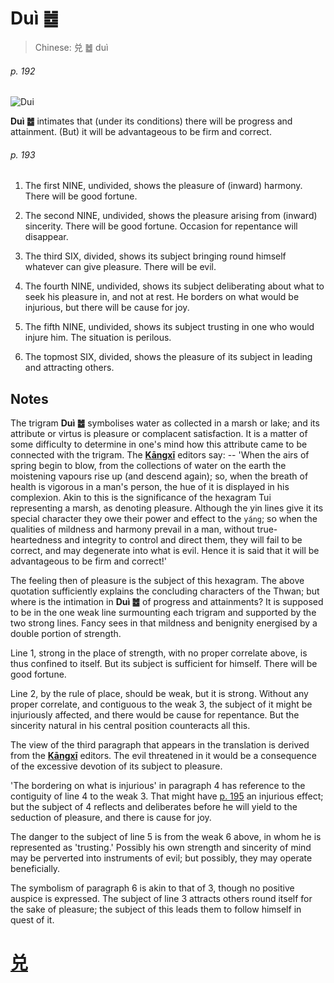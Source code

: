 # Duì ䷹

> Chinese: 兑 ䷹ duì

###### p. 192

![Dui](https://88o.io/wp-content/uploads/2018/09/58-e58591dui.jpg)

**Duì ䷹** intimates that (under its conditions) there will be progress and attainment. (But) it will be advantageous to be firm and correct.

###### p. 193

1. The first NINE, undivided, shows the pleasure of (inward) harmony. There will be good fortune.

2. The second NINE, undivided, shows the pleasure arising from (inward) sincerity. There will be good fortune. Occasion for repentance will disappear.

3. The third SIX, divided, shows its subject bringing round himself whatever can give pleasure. There will be evil.

4. The fourth NINE, undivided, shows its subject deliberating about what to seek his pleasure in, and not at rest. He borders on what would be injurious, but there will be cause for joy.

5. The fifth NINE, undivided, shows its subject trusting in one who would injure him. The situation is perilous.

6. The topmost SIX, divided, shows the pleasure of its subject in leading and attracting others.

## Notes

The trigram **Duì ䷹** symbolises water as collected in a marsh or lake; and its attribute or virtus is pleasure or complacent satisfaction.
It is a matter of some difficulty to determine in one's mind how this attribute came to be connected with the trigram. The [**Kāngxī**](https://en.wikipedia.org/wiki/Kangxi_Dictionary) editors say: -- 'When the airs of spring begin to blow, from the collections of water on the earth the moistening vapours rise up (and descend again); so, when the breath of health is vigorous in a man's person, the hue of it is displayed in his complexion. Akin to this is the significance of the hexagram Tui representing a marsh, as denoting pleasure. Although the yin lines give it its special character they owe their power and effect to the `yáng`; so when the qualities of mildness and harmony prevail in a man, without true-heartedness and integrity to control and direct them, they will fail to be correct, and may degenerate into what is evil. Hence it is said that it will be advantageous to be firm and correct!'

The feeling then of pleasure is the subject of this hexagram. The above quotation sufficiently explains the concluding characters of the Thwan; but where is the intimation in **Duì ䷹** of progress and attainments? It is supposed to be in the one weak line surmounting each trigram and supported by the two strong lines. Fancy sees in that mildness and benignity energised by a double portion of strength.

Line 1, strong in the place of strength, with no proper correlate above, is thus confined to itself. But its subject is sufficient for himself. There will be good fortune.

Line 2, by the rule of place, should be weak, but it is strong. Without any proper correlate, and contiguous to the weak 3, the subject of it might be injuriously affected, and there would be cause for repentance. But the sincerity natural in his central position counteracts all this.

The view of the third paragraph that appears in the translation is derived from the [**Kāngxī**](https://en.wikipedia.org/wiki/Kangxi_Dictionary) editors. The evil threatened in it would be a consequence of the excessive devotion of its subject to pleasure.

'The bordering on what is injurious' in paragraph 4 has reference to the contiguity of line 4 to the weak 3. That might have [p. 195](e6b6a3huan.md#p-195) an injurious effect; but the subject of 4 reflects and deliberates before he will yield to the seduction of pleasure, and there is cause for joy.

The danger to the subject of line 5 is from the weak 6 above, in whom he is represented as 'trusting.' Possibly his own strength and sincerity of mind may be perverted into instruments of evil; but possibly, they may operate beneficially.

The symbolism of paragraph 6 is akin to that of 3, though no positive auspice is expressed. The subject of line 3 attracts others round itself for the sake of pleasure; the subject of this leads them to follow himself in quest of it.

# [兑](./e58591dui_cn.md)
